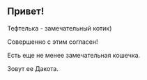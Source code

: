 ## Привет!

Тефтелька - замечательный котик)

Совершенно с этим согласен!

Есть еще не менее замечательная кошечка.

Зовут ее Дакота.
